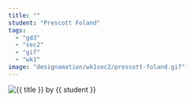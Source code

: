 ```yaml
---
title: ""
student: "Prescott Foland"
tags:
  - "gd3"
  - "sec2"
  - "gif"
  - "wk1"
image: "designamation/wk1sec2/prescott-foland.gif"
---
```


<img src="{{urls.media}}/{{ image }}" alt="{{ title }}"/>
by {{ student }}

